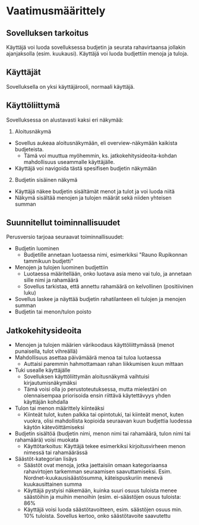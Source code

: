 # Vaatimusmäärittely

## Sovelluksen tarkoitus

Käyttäjä voi luoda sovelluksessa budjetin ja seurata rahavirtaansa jollakin ajanjaksolla (esim. kuukausi). Käyttäjä voi luoda budjettiin menoja ja tuloja.

## Käyttäjät

Sovelluksella on yksi käyttäjärooli, normaali käyttäjä.

## Käyttöliittymä

Sovelluksessa on alustavasti kaksi eri näkymää:

1. Aloitusnäkymä
- Sovellus aukeaa aloitusnäkymään, eli overview-näkymään kaikista budjeteista.
  - Tämä voi muuttua myöhemmin, ks. jatkokehitysideoita-kohdan mahdollisuus useammalle käyttäjälle.
- Käyttäjä voi navigoida tästä spesifisen budjetin näkymään

2. Budjetin sisäinen näkymä
- Käyttäjä näkee budjetin sisältämät menot ja tulot ja voi luoda niitä
- Näkymä sisältää menojen ja tulojen määrät sekä niiden yhteisen summan

## Suunnitellut toiminnallisuudet

Perusversio tarjoaa seuraavat toiminnallisuudet:

- Budjetin luominen
  - Budjetille annetaan luotaessa nimi, esimerkiksi "Rauno Rupikonnan tammikuun budjetti"
- Menojen ja tulojen luominen budjettiin
  - Luotaessa määritellään, onko luotava asia meno vai tulo, ja annetaan sille
  nimi ja rahamäärä
  - Sovellus tarkistaa, että annettu rahamäärä on kelvollinen (positiivinen luku)
- Sovellus laskee ja näyttää budjetin rahatilanteen eli tulojen ja menojen summan
- Budjetin tai menon/tulon poisto

## Jatkokehitysideoita
- Menojen ja tulojen määrien värikoodaus käyttöliittymässä (menot punaisella, tulot vihreällä) 
- Mahdollisuus asettaa päivämäärä menoa tai tuloa luotaessa
  - Auttaisi paremmin hahmottamaan rahan liikkumisen kuun mittaan 
- Tuki usealle käyttäjälle
  - Sovelluksen käyttöliittymän aloitusnäkymä vaihtuisi kirjautumisnäkymäksi 
  - Tämä voisi olla jo perustoteutuksessa, mutta mielestäni on olennaisempaa priorisoida ensin riittävä käytettävyys yhden käyttäjän kohdalla
- Tulon tai menon määrittely kiinteäksi
  - Kiinteät tulot, kuten palkka tai opintotuki, tai kiinteät menot, kuten vuokra, olisi mahdollista kopioida seuraavan kuun budjettia luodessa käytön kätevöittämiseksi
- Budjetin sisältöä (budjetin nimi, menon nimi tai rahamäärä, tulon nimi tai rahamäärä) voisi muokata
  - Käyttötarkoitus: Käyttäjä tekee esimerkiksi kirjoitusvirheen menon nimessä tai rahamäärässä
- Säästöt-kategorian lisäys
  - Säästöt ovat menoja, jotka jaettaisiin omaan kategoriaansa rahavirtojen tarkemman seuraamisen saavuttamiseksi. Esim. Nordnet-kuukausisäästösumma, käteispuskuriin menevä kuukausittainen summa
  - Käyttäjä pystyisi näkemään, kuinka suuri osuus tuloista menee säästöihin ja muihin menoihin (esim. ei-säästöjen
    osuus tuloista: 86%
  - Käyttäjä voisi luoda säästötavoitteen, esim. säästöjen osuus min. 10% tuloista. Sovellus kertoo, onko säästötavoite saavutettu
